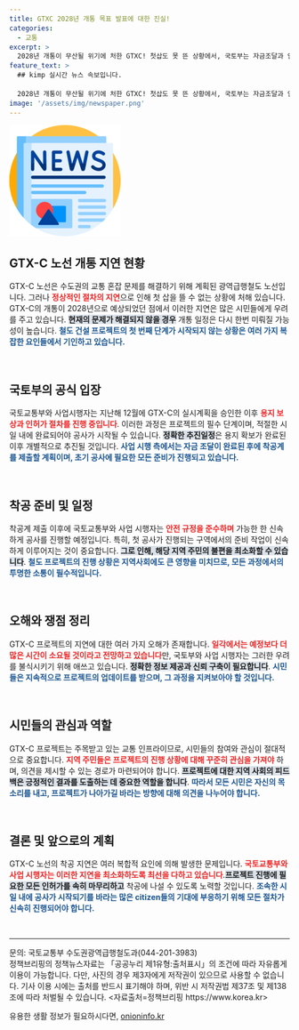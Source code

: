 ```yaml
---
title: GTXC 2028년 개통 목표 발표에 대한 진실!
categories:
  - 교통
excerpt: >
  2028년 개통이 무산될 위기에 처한 GTXC! 첫삽도 못 뜬 상황에서, 국토부는 자금조달과 인허가를 서두르고 있지만, 과연 기적적인 돌파구가 열릴 수 있을까? 클릭해서 자세히 알아보세요!
feature_text: >
  ## kimp 실시간 뉴스 속보입니다.

  2028년 개통이 무산될 위기에 처한 GTXC! 첫삽도 못 뜬 상황에서, 국토부는 자금조달과 인허가를 서두르고 있지만, 과연 기적적인 돌파구가 열릴 수 있을까? 클릭해서 자세히 알아보세요!
image: '/assets/img/newspaper.png'
---
```


<p><img src="/assets/img/newspaper.png" alt="kimplant 속보" /></p>

<h2 data-ke-size="size26">GTX-C 노선 개통 지연 현황</h2>

<p data-ke-size="size16">GTX-C 노선은 수도권의 교통 혼잡 문제를 해결하기 위해 계획된 광역급행철도 노선입니다. 그러나 <b><span style="color: #ee2323;">정상적인 절차의 지연</span></b>으로 인해 첫 삽을 뜰 수 없는 상황에 처해 있습니다. GTX-C의 개통이 2028년으로 예상되었던 점에서 이러한 지연은 많은 시민들에게 우려를 주고 있습니다. <b><span style="background-color: #21538527;">현재의 문제가 해결되지 않을 경우</span></b> 개통 일정은 다시 한번 미뤄질 가능성이 높습니다. <b><span style="color: #1a5490;">철도 건설 프로젝트의 첫 번째 단계가 시작되지 않는 상황은 여러 가지 복잡한 요인들에서 기인하고 있습니다.</span></b></p>

<p data-ke-size="size16">&nbsp;</p>

<h2 data-ke-size="size26">국토부의 공식 입장</h2>

<p data-ke-size="size16">국토교통부와 사업시행자는 지난해 12월에 GTX-C의 실시계획을 승인한 이후 <b><span style="color: #ee2323;">용지 보상과 인허가 절차를 진행 중입니다</span></b>. 이러한 과정은 프로젝트의 필수 단계이며, 적절한 시일 내에 완료되어야 공사가 시작될 수 있습니다. <b><span style="background-color: #21538527;">정확한 추진일정</span></b>은 용지 확보가 완료된 이후 개별적으로 추진될 것입니다. <b><span style="color: #1a5490;">사업 시행 측에서는 자금 조달이 완료된 후에 착공계를 제출할 계획이며, 초기 공사에 필요한 모든 준비가 진행되고 있습니다.</span></b></p>

<p data-ke-size="size16">&nbsp;</p>

<h2 data-ke-size="size26">착공 준비 및 일정</h2>

<p data-ke-size="size16">착공계 제출 이후에 국토교통부와 사업 시행자는 <b><span style="color: #ee2323;">안전 규정을 준수하며</span></b> 가능한 한 신속하게 공사를 진행할 예정입니다. 특히, 첫 공사가 진행되는 구역에서의 준비 작업이 신속하게 이루어지는 것이 중요합니다. <b><span style="background-color: #21538527;">그로 인해, 해당 지역 주민의 불편을 최소화할 수 있습니다</span></b>. <b><span style="color: #1a5490;">철도 프로젝트의 진행 상황은 지역사회에도 큰 영향을 미치므로, 모든 과정에서의 투명한 소통이 필수적입니다.</span></b></p>

<p data-ke-size="size16">&nbsp;</p>

<h2 data-ke-size="size26">오해와 쟁점 정리</h2>

<p data-ke-size="size16">GTX-C 프로젝트의 지연에 대한 여러 가지 오해가 존재합니다. <b><span style="color: #ee2323;">일각에서는 예정보다 더 많은 시간이 소요될 것이라고 전망하고 있습니다</span></b>만, 국토부와 사업 시행자는 그러한 우려를 불식시키기 위해 애쓰고 있습니다. <b><span style="background-color: #21538527;">정확한 정보 제공과 신뢰 구축이 필요합니다</span></b>. <b><span style="color: #1a5490;">시민들은 지속적으로 프로젝트의 업데이트를 받으며, 그 과정을 지켜보아야 할 것입니다.</span></b></p>

<p data-ke-size="size16">&nbsp;</p>

<h2 data-ke-size="size26">시민들의 관심과 역할</h2>

<p data-ke-size="size16">GTX-C 프로젝트는 주목받고 있는 교통 인프라이므로, 시민들의 참여와 관심이 절대적으로 중요합니다. <b><span style="color: #ee2323;">지역 주민들은 프로젝트의 진행 상황에 대해 꾸준히 관심을 가져야</span></b> 하며, 의견을 제시할 수 있는 경로가 마련되어야 합니다. <b><span style="background-color: #21538527;">프로젝트에 대한 지역 사회의 피드백은 긍정적인 결과를 도출하는 데 중요한 역할을 합니다</span></b>. <b><span style="color: #1a5490;">따라서 모든 시민은 자신의 목소리를 내고, 프로젝트가 나아가길 바라는 방향에 대해 의견을 나누어야 합니다.</span></b></p>

<p data-ke-size="size16">&nbsp;</p>

<h2 data-ke-size="size26">결론 및 앞으로의 계획</h2>

<p data-ke-size="size16">GTX-C 노선의 착공 지연은 여러 복합적 요인에 의해 발생한 문제입니다. <b><span style="color: #ee2323;">국토교통부와 사업 시행자는 이러한 지연을 최소화하도록 최선을 다하고 있습니다</span></b>.<b><span style="background-color: #21538527;">프로젝트 진행에 필요한 모든 인허가를 속히 마무리하고</span></b> 착공에 나설 수 있도록 노력할 것입니다. <b><span style="color: #1a5490;">조속한 시일 내에 공사가 시작되기를 바라는 많은 citizen들의 기대에 부응하기 위해 모든 절차가 신속히 진행되어야 합니다.</span></b></p> 

<p data-ke-size="size16">&nbsp;</p> 

<hr>

<p data-ke-size="size16">문의: 국토교통부 수도권광역급행철도과(044-201-3983)<br>정책브리핑의 정책뉴스자료는 「공공누리 제1유형:출처표시」의 조건에 따라 자유롭게 이용이 가능합니다. 다만, 사진의 경우 제3자에게 저작권이 있으므로 사용할 수 없습니다. 기사 이용 시에는 출처를 반드시 표기해야 하며, 위반 시 저작권법 제37조 및 제138조에 따라 처벌될 수 있습니다. <자료출처=정책브리핑 https://www.korea.kr></p>
유용한 생활 정보가 필요하시다면, <a href="https://onioninfo.kr" rel="dofollow">onioninfo.kr</a>


